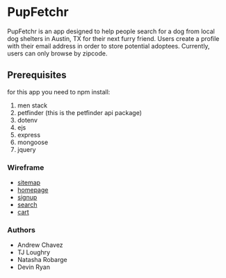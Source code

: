 # PupFetchr

PupFetchr is an app designed to help people search for a dog from local dog shelters in Austin, TX for their next furry friend. Users create a profile with their email address in order to store potential adoptees. Currently, users can only browse by zipcode. 

## Prerequisites 

for this app you need to npm install:
1. men stack
2. petfinder (this is the petfinder api package)
3. dotenv
4. ejs
5. express
6. mongoose
7. jquery

### Wireframe

* [sitemap](https://github.com/TheTeejers/PupFetchr/blob/master/images/Sitemap.jpg)
* [homepage](https://github.com/TheTeejers/PupFetchr/blob/master/images/Home%20Page.jpg)
* [signup](https://github.com/TheTeejers/PupFetchr/blob/master/images/Sign%20Up%20Page.jpg)
* [search](https://github.com/TheTeejers/PupFetchr/blob/master/images/Search%20Page.jpg)
* [cart](https://github.com/TheTeejers/PupFetchr/blob/master/images/Cart.jpg)

### Authors

* Andrew Chavez
* TJ Loughry
* Natasha Robarge
* Devin Ryan
